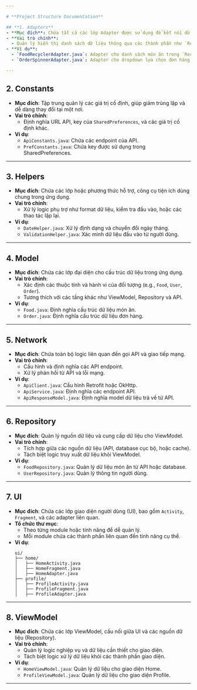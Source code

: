 ```yaml
---

# **Project Structure Documentation**

## **1. Adapters**
- **Mục đích**: Chứa tất cả các lớp Adapter được sử dụng để kết nối dữ liệu với giao diện (UI) trong ứng dụng. 
- **Vai trò chính**:
  - Quản lý hiển thị danh sách dữ liệu thông qua các thành phần như `RecyclerView`, `Spinner`, hoặc các view tương tự.
- **Ví dụ**:
  - `FoodRecyclerAdapter.java`: Adapter cho danh sách món ăn trong `RecyclerView`.
  - `OrderSpinnerAdapter.java`: Adapter cho dropdown lựa chọn đơn hàng.

---
```


## **2. Constants**
- **Mục đích**: Tập trung quản lý các giá trị cố định, giúp giảm trùng lặp và dễ dàng thay đổi tại một nơi.
- **Vai trò chính**:
  - Định nghĩa URL API, key của `SharedPreferences`, và các giá trị cố định khác.
- **Ví dụ**:
  - `ApiConstants.java`: Chứa các endpoint của API.
  - `PrefConstants.java`: Chứa key được sử dụng trong SharedPreferences.

---

## **3. Helpers**
- **Mục đích**: Chứa các lớp hoặc phương thức hỗ trợ, công cụ tiện ích dùng chung trong ứng dụng.
- **Vai trò chính**:
  - Xử lý logic phụ trợ như format dữ liệu, kiểm tra đầu vào, hoặc các thao tác lặp lại.
- **Ví dụ**:
  - `DateHelper.java`: Xử lý định dạng và chuyển đổi ngày tháng.
  - `ValidationHelper.java`: Xác minh dữ liệu đầu vào từ người dùng.

---

## **4. Model**
- **Mục đích**: Chứa các lớp đại diện cho cấu trúc dữ liệu trong ứng dụng.
- **Vai trò chính**:
  - Xác định các thuộc tính và hành vi của đối tượng (e.g., `Food`, `User`, `Order`).
  - Tương thích với các tầng khác như ViewModel, Repository và API.
- **Ví dụ**:
  - `Food.java`: Định nghĩa cấu trúc dữ liệu món ăn.
  - `Order.java`: Định nghĩa cấu trúc dữ liệu đơn hàng.

---

## **5. Network**
- **Mục đích**: Chứa toàn bộ logic liên quan đến gọi API và giao tiếp mạng.
- **Vai trò chính**:
  - Cấu hình và định nghĩa các API endpoint.
  - Xử lý phản hồi từ API và lỗi mạng.
- **Ví dụ**:
  - `ApiClient.java`: Cấu hình Retrofit hoặc OkHttp.
  - `ApiService.java`: Định nghĩa các endpoint API.
  - `ApiResponseModel.java`: Định nghĩa model dữ liệu trả về từ API.

---

## **6. Repository**
- **Mục đích**: Quản lý nguồn dữ liệu và cung cấp dữ liệu cho ViewModel.
- **Vai trò chính**:
  - Tích hợp giữa các nguồn dữ liệu (API, database cục bộ, hoặc cache).
  - Tách biệt logic truy xuất dữ liệu khỏi ViewModel.
- **Ví dụ**:
  - `FoodRepository.java`: Quản lý dữ liệu món ăn từ API hoặc database.
  - `UserRepository.java`: Quản lý thông tin người dùng.

---

## **7. UI**
- **Mục đích**: Chứa các lớp giao diện người dùng (UI), bao gồm `Activity`, `Fragment`, và các adapter liên quan.
- **Tổ chức thư mục**: 
  - Theo từng module hoặc tính năng để dễ quản lý.
  - Mỗi module chứa các thành phần liên quan đến tính năng cụ thể.
- **Ví dụ**:
  ```
  ui/
  ├── home/
  │   ├── HomeActivity.java
  │   ├── HomeFragment.java
  │   ├── HomeAdapter.java
  ├── profile/
  │   ├── ProfileActivity.java
  │   ├── ProfileFragment.java
  │   ├── ProfileAdapter.java
  ```

---

## **8. ViewModel**
- **Mục đích**: Chứa các lớp ViewModel, cầu nối giữa UI và các nguồn dữ liệu (Repository).
- **Vai trò chính**:
  - Quản lý logic nghiệp vụ và dữ liệu cần thiết cho giao diện.
  - Tách biệt logic xử lý dữ liệu khỏi các thành phần giao diện.
- **Ví dụ**:
  - `HomeViewModel.java`: Quản lý dữ liệu cho giao diện Home.
  - `ProfileViewModel.java`: Quản lý dữ liệu cho giao diện Profile.

---
